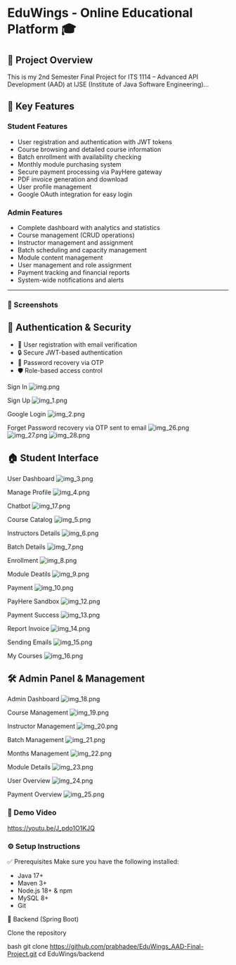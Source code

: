 # EduWings - Online Educational Platform 🎓

## 📌 Project Overview
This is my 2nd Semester Final Project for ITS 1114 – Advanced API Development (AAD) at IJSE (Institute of Java Software Engineering)...


## 🎯 Key Features

### Student Features
- User registration and authentication with JWT tokens
- Course browsing and detailed course information
- Batch enrollment with availability checking
- Monthly module purchasing system
- Secure payment processing via PayHere gateway
- PDF invoice generation and download
- User profile management
- Google OAuth integration for easy login

### Admin Features
- Complete dashboard with analytics and statistics
- Course management (CRUD operations)
- Instructor management and assignment
- Batch scheduling and capacity management
- Module content management
- User management and role assignment
- Payment tracking and financial reports
- System-wide notifications and alerts

---

### 📸 Screenshots

## 🔐 Authentication & Security
- 🔑 User registration with email verification
- 🔒 Secure JWT-based authentication
- 📧 Password recovery via OTP
- 🛡 Role-based access control


Sign In
![img.png](img.png)

Sign Up
![img_1.png](img_1.png)

Google Login
![img_2.png](img_2.png)

Forget Password recovery via OTP sent to email
![img_26.png](img_26.png)
![img_27.png](img_27.png)
![img_28.png](img_28.png)


## 🏠 Student Interface

User Dashboard
![img_3.png](img_3.png)

Manage Profile
![img_4.png](img_4.png)

Chatbot
![img_17.png](img_17.png)

Course Catalog
![img_5.png](img_5.png)

Instructors Details
![img_6.png](img_6.png)

Batch Details
![img_7.png](img_7.png)

Enrollment
![img_8.png](img_8.png)

Module Deatils
![img_9.png](img_9.png)

Payment
![img_10.png](img_10.png)

PayHere Sandbox
![img_12.png](img_12.png)

Payment Success
![img_13.png](img_13.png)

Report Invoice
![img_14.png](img_14.png)

Sending Emails
![img_15.png](img_15.png)

My Courses
![img_16.png](img_16.png)

## 🛠️ Admin Panel & Management

Admin Dashboard
![img_18.png](img_18.png)

Course Management
![img_19.png](img_19.png)

Instructor Management
![img_20.png](img_20.png)

Batch Management
![img_21.png](img_21.png)

Months Management
![img_22.png](img_22.png)

Module Details
![img_23.png](img_23.png)

User Overview
![img_24.png](img_24.png)

Payment Overview
![img_25.png](img_25.png)

### 🎥 Demo Video
https://youtu.be/J_pdo1O1KJQ

### ⚙️ Setup Instructions

✅ Prerequisites
Make sure you have the following installed:
* Java 17+
* Maven 3+
* Node.js 18+ & npm
* MySQL 8+
* Git

🔹 Backend (Spring Boot)

Clone the repository

bash   git clone https://github.com/prabhadee/EduWings_AAD-Final-Project.git
cd EduWings/backend


